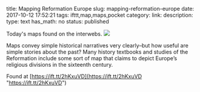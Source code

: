 title: Mapping Reformation Europe
slug: mapping-reformation-europe
date: 2017-10-12 17:52:21
tags: ifttt,map,maps,pocket
category: 
link: 
description: 
type: text
has_math: no
status: published

Today's maps found on the interwebs. ![](https://ift.tt/2y4iLuR)  
  

Maps convey simple historical narratives very clearly–but how useful are simple stories about the past? Many history textbooks and studies of the Reformation include some sort of map that claims to depict Europe’s religious divisions in the sixteenth century.  
  

Found at [https://ift.tt/2hKxuVD](https://ift.tt/2hKxuVD "https://ift.tt/2hKxuVD")



